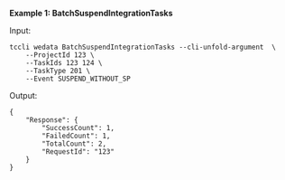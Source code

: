 **Example 1: BatchSuspendIntegrationTasks**



Input: 

```
tccli wedata BatchSuspendIntegrationTasks --cli-unfold-argument  \
    --ProjectId 123 \
    --TaskIds 123 124 \
    --TaskType 201 \
    --Event SUSPEND_WITHOUT_SP
```

Output: 
```
{
    "Response": {
        "SuccessCount": 1,
        "FailedCount": 1,
        "TotalCount": 2,
        "RequestId": "123"
    }
}
```


